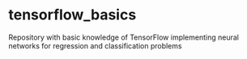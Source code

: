 # tensorflow_basics
Repository with basic knowledge of TensorFlow implementing neural networks for regression and classification problems

